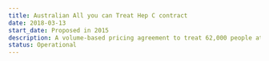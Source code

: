 ```yaml
---
title: Australian All you can Treat Hep C contract
date: 2018-03-13
start_date: Proposed in 2015
description: A volume-based pricing agreement to treat 62,000 people at a cost of AUS$1 billion over five years.
status: Operational
---
```

